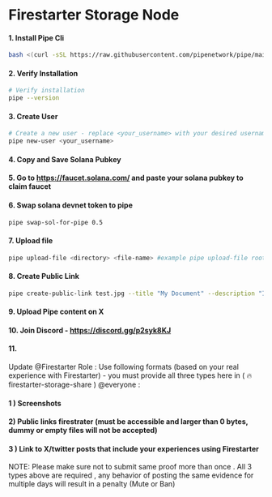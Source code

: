 # Firestarter Storage Node

#### 1. Install Pipe Cli
```bash
bash <(curl -sSL https://raw.githubusercontent.com/pipenetwork/pipe/main/setup.sh)
```
#### 2. Verify Installation
```bash
# Verify installation
pipe --version
```
#### 3. Create User
```bash
# Create a new user - replace <your_username> with your desired username
pipe new-user <your_username>
```
#### 4. Copy and Save Solana Pubkey
#### 5. Go to https://faucet.solana.com/ and paste your solana pubkey to claim faucet
#### 6. Swap solana devnet token to pipe
```bash
pipe swap-sol-for-pipe 0.5
```
#### 7. Upload file
```bash
pipe upload-file <directory> <file-name> #example pipe upload-file root/test.jpg test.jpg
```
#### 8. Create Public Link
```bash
pipe create-public-link test.jpg --title "My Document" --description "Important file"
```
#### 9. Upload Pipe content on X
#### 10. Join Discord - https://discord.gg/p2syk8KJ
#### 11.
Update @Firestarter Role  : Use following formats (based on your real experience with Firestarter) - you must provide all three types here in ( ⁠🔥firestarter-storage-share )  @everyone  :

#### 1 )  Screenshots
#### 2) Public links firestrater (must be accessible and larger than 0 bytes, dummy or empty files will not be accepted)
#### 3 ) Link to X/twitter posts that include your experiences using Firestarter


NOTE: Please make sure not to submit same proof more than once . All 3 types above are required , any behavior of posting the same evidence for multiple days will result in a penalty (Mute or Ban)

